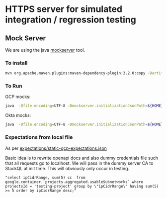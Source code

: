 

# HTTPS server for simulated integration / regression testing

## Mock Server

We are using the java [mockserver](https://www.mock-server.com/) tool.

### To install

```bash
mvn org.apache.maven.plugins:maven-dependency-plugin:3.2.0:copy -Dartifact=org.mock-server:mockserver-netty:5.12.0:jar:shaded -DoutputDirectory=${HOME}/stackql/stackql-devel/test/downloads -DdestFileName=mockserver-netty.jar -DoverWrite=true
```

### To Run

GCP mocks:

```bash
java  -Dfile.encoding=UTF-8 -Dmockserver.initializationJsonPath=${HOME}/stackql/stackql-devel/test/mockserver/expectations/static-gcp-expectations.json -jar /usr/local/lib/mockserver/mockserver-netty-jar-with-dependencies.jar  -serverPort 1080 -logLevel INFO
```

Okta mocks:

```bash
java  -Dfile.encoding=UTF-8 -Dmockserver.initializationJsonPath=${HOME}/stackql/stackql-devel/test/mockserver/expectations/static-okta-expectations.json -jar /usr/local/lib/mockserver/mockserver-netty-jar-with-dependencies.jar  -serverPort 1090 -logLevel INFO
```


### Expectations from local file

As per [expectations/static-gcp-expectations.json](/test/server/expectations/static-gcp-expectations.json)


Basic idea is to rewrite openapi docs and also dummy credentials file such that 
all requests go to localhost.  We will pass in the dummy server CA to StackQL at init time.
This will obviously only occur in testing.

```
"select ipCidrRange, sum(5) cc  from  google.container.`projects.aggregated.usableSubnetworks` where projectsId = 'testing-project' group by \"ipCidrRange\" having sum(5) >= 5 order by ipCidrRange desc;"
```